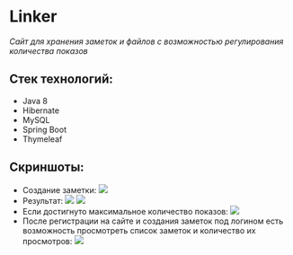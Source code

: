 # Linker

_Cайт для хранения заметок и файлов с возможностью регулирования количества показов_

## Стек технологий:

* Java 8
* Hibernate
* MySQL
* Spring Boot
* Thymeleaf

## Скриншоты:
* Создание заметки:
![](https://github.com/applepinepaprica/linker/tree/master/images/image3887.png)
* Результат:
![](https://github.com/applepinepaprica/linker/tree/master/images/image3898.png)
![](https://github.com/applepinepaprica/linker/tree/master/images/image3909.png)
* Если достигнуто максимальное количество показов:
![](https://github.com/applepinepaprica/linker/tree/master/images/image3920.png)
* После регистрации на сайте и создания заметок под логином есть возможность просмотреть список заметок и количество их просмотров:
![](https://github.com/applepinepaprica/linker/tree/master/images/image3931.png)
